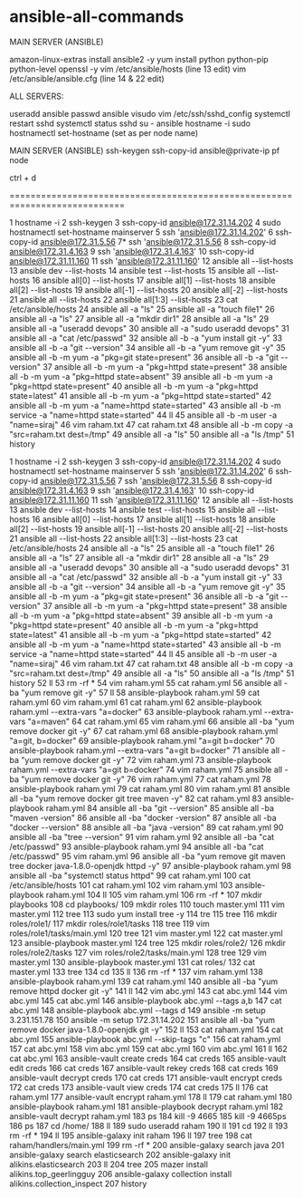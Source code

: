 # ansible-all-commands

MAIN SERVER (ANSIBLE)

amazon-linux-extras install ansible2 -y
yum install python python-pip python-level openssl -y
vim /etc/ansible/hosts (line 13 edit)
vim /etc/ansible/ansible.cfg (line 14 & 22 edit)

ALL SERVERS:

useradd ansible
passwd ansible
visudo
vim /etc/ssh/sshd_config
systemctl restart sshd
systemctl status sshd
su - ansible
hostname -i
sudo hostnamectl set-hostname (set as per node name)

MAIN SERVER (ANSIBLE)
ssh-keygen
ssh-copy-id ansible@private-ip pf node

ctrl + d


============================================================================

1  hostname -i
    2  ssh-keygen
    3  ssh-copy-id ansible@172.31.14.202
    4  sudo hostnamectl set-hostname mainserver
    5  ssh 'ansible@172.31.14.202'
    6  ssh-copy-id ansible@172.31.5.56
    7* ssh 'ansible@172.31.5.56
    8  ssh-copy-id ansible@172.31.4.163
    9  ssh 'ansible@172.31.4.163'
   10  ssh-copy-id ansible@172.31.11.160
   11  ssh 'ansible@172.31.11.160'
   12  ansible all --list-hosts
   13  ansible dev --list-hosts
   14  ansible test --list-hosts
   15  ansible all --list-hosts
   16  ansible all[0] --list-hosts
   17  ansible all[1] --list-hosts
   18  ansible all[2] --list-hosts
   19  ansible all[-1] --list-hosts
   20  ansible all[-2] --list-hosts
   21  ansible all --list-hosts
   22  ansible all[1:3] --list-hosts
   23  cat /etc/ansible/hosts
   24  ansible all -a "ls"
   25  ansible all -a "touch file1"
   26  ansible all -a "ls"
   27  ansible all -a "mkdir dir1"
   28  ansible all -a "ls"
   29  ansible all -a "useradd devops"
   30  ansible all -a "sudo useradd devops"
   31  ansible all -a "cat /etc/passwd"
   32  ansible all -b -a "yum install git -y"
   33  ansible all -b -a "git --version"
   34  ansible all -b -a "yum remove git -y"
   35  ansible all -b -m yum -a "pkg=git state=present"
   36  ansible all -b -a "git --version"
   37  ansible all -b -m yum -a "pkg=httpd state=present"
   38  ansible all -b -m yum -a "pkg=httpd state=absent"
   39  ansible all -b -m yum -a "pkg=httpd state=present"
   40  ansible all -b -m yum -a "pkg=httpd state=latest"
   41  ansible all -b -m yum -a "pkg=httpd state=started"
   42  ansible all -b -m yum -a "name=httpd state=started"
   43  ansible all -b -m service -a "name=httpd state=started"
   44  ll
   45  ansible all -b -m user -a "name=siraj"
   46  vim raham.txt
   47  cat raham.txt
   48  ansible all -b -m copy -a "src=raham.txt dest=/tmp"
   49  ansible all -a "ls"
   50  ansible all -a "ls /tmp"
   51  history

 1  hostname -i
    2  ssh-keygen
    3  ssh-copy-id ansible@172.31.14.202
    4  sudo hostnamectl set-hostname mainserver
    5  ssh 'ansible@172.31.14.202'
    6  ssh-copy-id ansible@172.31.5.56
    7  ssh 'ansible@172.31.5.56
    8  ssh-copy-id ansible@172.31.4.163
    9  ssh 'ansible@172.31.4.163'
   10  ssh-copy-id ansible@172.31.11.160
   11  ssh 'ansible@172.31.11.160'
   12  ansible all --list-hosts
   13  ansible dev --list-hosts
   14  ansible test --list-hosts
   15  ansible all --list-hosts
   16  ansible all[0] --list-hosts
   17  ansible all[1] --list-hosts
   18  ansible all[2] --list-hosts
   19  ansible all[-1] --list-hosts
   20  ansible all[-2] --list-hosts
   21  ansible all --list-hosts
   22  ansible all[1:3] --list-hosts
   23  cat /etc/ansible/hosts
   24  ansible all -a "ls"
   25  ansible all -a "touch file1"
   26  ansible all -a "ls"
   27  ansible all -a "mkdir dir1"
   28  ansible all -a "ls"
   29  ansible all -a "useradd devops"
   30  ansible all -a "sudo useradd devops"
   31  ansible all -a "cat /etc/passwd"
   32  ansible all -b -a "yum install git -y"
   33  ansible all -b -a "git --version"
   34  ansible all -b -a "yum remove git -y"
   35  ansible all -b -m yum -a "pkg=git state=present"
   36  ansible all -b -a "git --version"
   37  ansible all -b -m yum -a "pkg=httpd state=present"
   38  ansible all -b -m yum -a "pkg=httpd state=absent"
   39  ansible all -b -m yum -a "pkg=httpd state=present"
   40  ansible all -b -m yum -a "pkg=httpd state=latest"
   41  ansible all -b -m yum -a "pkg=httpd state=started"
   42  ansible all -b -m yum -a "name=httpd state=started"
   43  ansible all -b -m service -a "name=httpd state=started"
   44  ll
   45  ansible all -b -m user -a "name=siraj"
   46  vim raham.txt
   47  cat raham.txt
   48  ansible all -b -m copy -a "src=raham.txt dest=/tmp"
   49  ansible all -a "ls"
   50  ansible all -a "ls /tmp"
   51  history
   52  ll
   53  rm -rf *
   54  vim raham.yml
   55  cat raham.yml
   56  ansible all -ba "yum remove git -y"
   57  ll
   58  ansible-playbook raham.yml
   59  cat raham.yml
   60  vim raham.yml
   61  cat raham.yml
   62  ansible-playbook raham.yml --extra-vars "a=docker"
   63  ansible-playbook raham.yml --extra-vars "a=maven"
   64  cat raham.yml
   65  vim raham.yml
   66  ansible all -ba "yum remove docker git -y"
   67  cat raham.yml
   68  ansible-playbook raham.yml "a=git, b=docker"
   69  ansible-playbook raham.yml "a=git b=docker"
   70  ansible-playbook raham.yml --extra-vars "a=git b=docker"
   71  ansible all -ba "yum remove docker git -y"
   72  vim raham.yml
   73  ansible-playbook raham.yml --extra-vars "a=git b=docker"
   74  vim raham.yml
   75  ansible all -ba "yum remove docker git -y"
   76  vim raham.yml
   77  cat raham.yml
   78  ansible-playbook raham.yml
   79  cat raham.yml
   80  vim raham.yml
   81  ansible all -ba "yum remove docker git tree maven -y"
   82  cat raham.yml
   83  ansible-playbook raham.yml
   84  ansible all -ba "git --version"
   85  ansible all -ba "maven -version"
   86  ansible all -ba "docker -version"
   87  ansible all -ba "docker --version"
   88  ansible all -ba "java -version"
   89  cat raham.yml
   90  ansible all -ba "tree --version"
   91  vim raham.yml
   92  ansible all -ba "cat /etc/passwd"
   93  ansible-playbook raham.yml
   94  ansible all -ba "cat /etc/passwd"
   95  vim raham.yml
   96  ansible all -ba "yum remove git maven tree docker java-1.8.0-openjdk httpd -y"
   97  ansible-playbook raham.yml
   98  ansible all -ba "systemctl status httpd"
   99  cat raham.yml
  100  cat /etc/ansible/hosts
  101  cat raham.yml
  102  vim raham.yml
  103  ansible-playbook raham.yml
  104  ll
  105  vim raham.yml
  106  rm -rf *
  107  mkdir playbooks
  108  cd playbooks/
  109  mkdir roles
  110  touch master.yml
  111  vim master.yml
  112  tree
  113  sudo yum install tree -y
  114  tre
  115  tree
  116  mkdir roles/role1/
  117  mkdir roles/role1/tasks
  118  tree
  119  vim roles/role1/tasks/main.yml
  120  tree
  121  vim master.yml
  122  cat master.yml
  123  ansible-playbook master.yml
  124  tree
  125  mkdir roles/role2/
  126  mkdir roles/role2/tasks
  127  vim roles/role2/tasks/main.yml
  128  tree
  129  vim master.yml
  130  ansible-playbook master.yml
  131  cat roles/
  132  cat master.yml
  133  tree
  134  cd
  135  ll
  136  rm -rf *
  137  vim raham.yml
  138  ansible-playbook raham.yml
  139  cat raham.yml
  140  ansible all -ba "yum remove httpd docker git -y"
  141  ll
  142  vim abc.yml
  143  cat abc.yml
  144  vim abc.yml
  145  cat abc.yml
  146  ansible-playbook abc.yml --tags a,b
  147  cat abc.yml
  148  ansible-playbook abc.yml --tags d
  149  ansible -m setup 3.231.151.78
  150  ansible -m setup 172.31.14.202
  151  ansible all -ba "yum remove docker java-1.8.0-openjdk git -y"
  152  ll
  153  cat raham.yml
  154  cat abc.yml
  155  ansible-playbook abc.yml --skip-tags "c"
  156  cat raham.yml
  157  cat abc.yml
  158  vim abc.yml
  159  cat abc.yml
  160  vim abc.yml
  161  ll
  162  cat abc.yml
  163  ansible-vault create creds
  164  cat creds
  165  ansible-vault edit creds
  166  cat creds
  167  ansible-vault rekey creds
  168  cat creds
  169  ansible-vault decrypt creds
  170  cat creds
  171  ansible-vault encrypt creds
  172  cat creds
  173  ansible-vault view creds
  174  cat creds
  175  ll
  176  cat raham.yml
  177  ansible-vault encrypt raham.yml
  178  ll
  179  cat raham.yml
  180  ansible-playbook raham.yml
  181  ansible-playbook decrypt raham.yml
  182  ansible-vault decrypt raham.yml
  183  ps
  184  kill -9 4665
  185  kill -9 4665ps
  186  ps
  187  cd /home/
  188  ll
  189  sudo useradd raham
  190  ll
  191  cd
  192  ll
  193  rm -rf *
  194  ll
  195  ansible-galaxy init raham
  196  ll
  197  tree
  198  cat raham/handlers/main.yml
  199  rm -rf *
  200  ansible-galaxy search java
  201  ansible-galaxy search elasticsearch
  202  ansible-galaxy init alikins.elasticsearch
  203  ll
  204  tree
  205  mazer install alikins.top_geerlingguy
  206  ansible-galaxy collection install alikins.collection_inspect
  207  history
